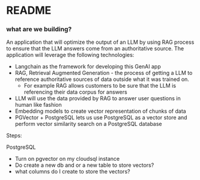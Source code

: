 # README

### what are we building?
An application that will optimize the output of an LLM by using RAG process to ensure that the LLM answers come from an authoritative source. 
The application will leverage the following technologies: 
- Langchain as the framework for developing this GenAI app
- RAG, Retrieval Augmented Generation - the process of getting a LLM to reference authoritative sources of data outside what it was trained on.
    - For example RAG allows customers to be sure that the LLM is referencing their data corpus for answers
- LLM will use the data provided by RAG to answer user questions in human like fashion
- Embedding models to create vector representation of chunks of data
- PGVector + PostgreSQL lets us use PostgreSQL as a vector store and perform vector similarity search on a PostgreSQL database

Steps:

PostgreSQL
- Turn on pgvector on my cloudsql instance
- Do create a new db and or a new table to store vectors?
- what columns do I create to store the vectors?

